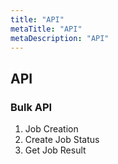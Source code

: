```yaml
---
title: "API"
metaTitle: "API"
metaDescription: "API"
---
```


## API

### Bulk API

1. Job Creation
2. Create Job Status
3. Get Job Result
